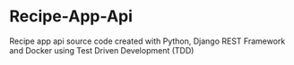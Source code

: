 # Recipe-App-Api
Recipe app api source code created with Python, Django REST Framework and Docker using Test Driven Development (TDD)
